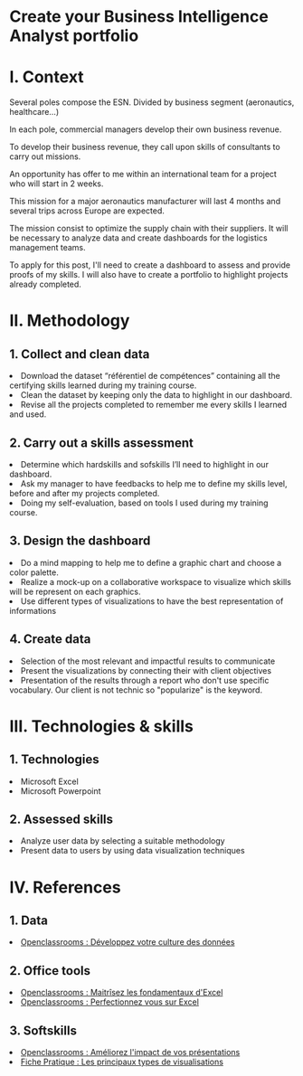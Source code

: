 # Create your Business Intelligence Analyst portfolio

<h1>I. Context</h1>

Several poles compose the ESN. Divided by business segment (aeronautics, healthcare…)

In each pole, commercial managers develop their own business revenue.

To develop their business revenue, they call upon skills of consultants to carry out missions.

An opportunity has offer to me within an international team for a project who will start in 2 weeks.

This mission for a major aeronautics manufacturer will last 4 months and several trips across Europe are expected.

The mission consist to optimize the supply chain with their suppliers. It will be necessary to analyze data and create dashboards for the logistics management teams. 

To apply for this post, I'll need to create a dashboard to assess and provide proofs of my skills. I will also have to create a portfolio to highlight projects already completed. 

<h1>II. Methodology</h1>

  <h2>1. Collect and clean data</h2>
    <li>Download the dataset “référentiel de compétences” containing all the certifying skills learned during my training course.</li>
    <li>Clean the dataset by keeping only the data to highlight in our dashboard.</li>
    <li>Revise all the projects completed to remember me every skills I learned and used.</li>

  <h2>2. Carry out a skills assessment</h2>
    <li>Determine which hardskills and sofskills I’ll need to highlight in our dashboard.</li>
    <li>Ask my manager to have feedbacks to help me to define my skills level, before and after my projects completed.</li>
    <li>Doing my self-evaluation, based on tools I used during my training course.</li>

  <h2>3. Design the dashboard</h2>
    <li>Do a mind mapping to help me to define a graphic chart and choose a color palette.</li>
    <li>Realize a mock-up on a collaborative workspace to visualize which skills will be represent on each graphics.</li>
    <li>Use different types of visualizations to have the best representation of informations</li>

  <h2>4. Create data </h2>
    <li>Selection of the most relevant and impactful results to communicate</li>
    <li>Present the visualizations by connecting their with client objectives</li>
    <li>Presentation of the results through a report who don't use specific vocabulary. Our client is not technic so "popularize" is the keyword. </li>

<h1>III. Technologies & skills</h1>

   <h2>1. Technologies</h2>
     <li>Microsoft Excel</li>
     <li>Microsoft Powerpoint</li>

   <h2>2. Assessed skills</h2>
     <li>Analyze user data by selecting a suitable methodology</li>
     <li>Present data to users by using data visualization techniques</li>

<h1>IV. References</h1>

  <h2>1. Data</h2>
    <li><a href="https://openclassrooms.com/fr/courses/7869811-developpez-votre-culture-des-donnees">Openclassrooms : Développez votre culture des données</a></li>

  <h2>2. Office tools</h2>
    <li><a href="https://openclassrooms.com/fr/courses/7168336-maitrisez-les-fondamentaux-dexcel">Openclassrooms : Maitrîsez les fondamentaux d'Excel</a></li>
    <li><a href="https://openclassrooms.com/fr/courses/7139456-perfectionnez-vous-sur-excel">Openclassrooms : Perfectionnez vous sur Excel</a></li>
 
  <h2>3. Softskills</h2>
    <li><a href="https://openclassrooms.com/fr/courses/3013891-ameliorez-limpact-de-vos-presentations">Openclassrooms : Améliorez l'impact de vos présentations</a></li>
    <li><a href="https://course.oc-static.com/projects/Data+Storytelling+639/Fiche+pratique+-+Les+principaux+types+de++visualisations.pdf">Fiche Pratique : Les principaux types de visualisations</li>
